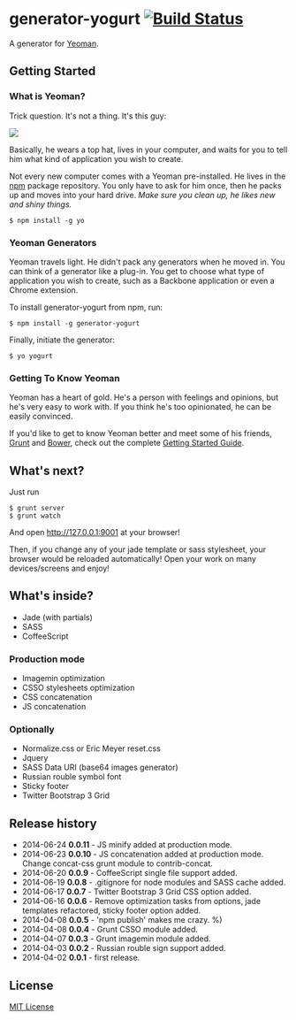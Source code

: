 # generator-yogurt [![Build Status](https://secure.travis-ci.org/vdv73rus/generator-yogurt.png?branch=master)](https://travis-ci.org/vdv73rus/generator-yogurt)

A generator for [Yeoman](http://yeoman.io).


## Getting Started

### What is Yeoman?

Trick question. It's not a thing. It's this guy:

![](http://i.imgur.com/JHaAlBJ.png)

Basically, he wears a top hat, lives in your computer, and waits for you to tell him what kind of application you wish to create.

Not every new computer comes with a Yeoman pre-installed. He lives in the [npm](https://npmjs.org) package repository. You only have to ask for him once, then he packs up and moves into your hard drive. *Make sure you clean up, he likes new and shiny things.*

```
$ npm install -g yo
```

### Yeoman Generators

Yeoman travels light. He didn't pack any generators when he moved in. You can think of a generator like a plug-in. You get to choose what type of application you wish to create, such as a Backbone application or even a Chrome extension.

To install generator-yogurt from npm, run:

```
$ npm install -g generator-yogurt
```

Finally, initiate the generator:

```
$ yo yogurt
```

### Getting To Know Yeoman

Yeoman has a heart of gold. He's a person with feelings and opinions, but he's very easy to work with. If you think he's too opinionated, he can be easily convinced.

If you'd like to get to know Yeoman better and meet some of his friends, [Grunt](http://gruntjs.com) and [Bower](http://bower.io), check out the complete [Getting Started Guide](https://github.com/yeoman/yeoman/wiki/Getting-Started).

## What's next?
Just run
```
$ grunt server
$ grunt watch
```

And open http://127.0.0.1:9001 at your browser!

Then, if you change any of your jade template or sass stylesheet, your browser would be reloaded automatically! Open your work on many devices/screens and enjoy!

## What's inside?
* Jade (with partials)
* SASS
* CoffeeScript

### Production mode
* Imagemin optimization
* CSSO stylesheets optimization
* CSS concatenation
* JS concatenation

### Optionally
* Normalize.css or Eric Meyer reset.css
* Jquery
* SASS Data URI (base64 images generator)
* Russian rouble symbol font
* Sticky footer
* Twitter Bootstrap 3 Grid

## Release history
* 2014-06-24 **0.0.11** - JS minify added at production mode.
* 2014-06-23 **0.0.10** - JS concatenation added at production mode. Change concat-css grunt module to contrib-concat.
* 2014-06-20 **0.0.9** - CoffeeScript single file support added.
* 2014-06-19 **0.0.8** - .gitignore for node modules and SASS cache added.
* 2014-06-17 **0.0.7** - Twitter Bootstrap 3 Grid CSS option added.
* 2014-06-16 **0.0.6** - Remove optimization tasks from options, jade templates refactored, sticky footer option added.
* 2014-04-08 **0.0.5** - 'npm publish' makes me crazy. %)
* 2014-04-08 **0.0.4** - Grunt CSSO module added.
* 2014-04-07 **0.0.3** - Grunt imagemin module added.
* 2014-04-03 **0.0.2** - Russian rouble sign support added.
* 2014-04-02 **0.0.1** - first release.

## License

[MIT License](http://en.wikipedia.org/wiki/MIT_License)
